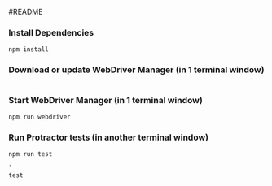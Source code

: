 #README

### Install Dependencies

```
npm install
```

### Download or update WebDriver Manager (in 1 terminal window)

```

```

### Start WebDriver Manager (in 1 terminal window)

```
npm run webdriver

```

### Run Protractor tests (in another terminal window)

```
npm run test

`
test
